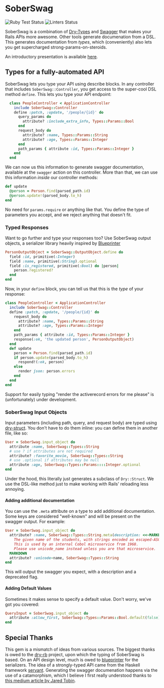 # SoberSwag

![Ruby Test Status](https://github.com/SonderMindOrg/sober_swag/workflows/Ruby/badge.svg?branch=master)
![Linters Status](https://github.com/SonderMindOrg/sober_swag/workflows/Linters/badge.svg?branch=master)

SoberSwag is a combination of [Dry-Types](https://dry-rb.org/gems/dry-types/1.2/) and [Swagger](https://swagger.io/) that makes your Rails APIs more awesome.
Other tools generate documenation from a DSL.
This generates documentation from *types*, which (conveniently) also lets you get supercharged strong-params-on-steroids.

An introductory presentation is available [here](https://www.icloud.com/keynote/0bxP3Dn8ETNO0lpsSQSVfEL6Q#SoberSwagPresentation).

## Types for a fully-automated API

SoberSwag lets you type your API using describe blocks.
In any controller that includes `SoberSwag::Controller`, you get access to the super-cool DSL method `define`.
This lets you type your API endpoint:

```ruby
  class PeopleController < ApplicationController
    include SoberSwag::Controller
    define :patch, :update, '/people/{id}' do
      query_params do
        attribute? :include_extra_info, Types::Params::Bool
      end
      request_body do
        attribute? :name, Types::Params::String
        attribute? :age, Types::Params::Integer
      end
      path_params { attribute :id, Types::Params::Integer }
    end
  end
```

We can now us this information to generate swagger documentation, available at the `swagger` action on this controller.
More than that, we can use this information *inside* our controller methods:

```ruby
def update
  @person = Person.find(parsed_path.id)
  @person.update!(parsed_body.to_h)
end
```

No need for `params.require` or anything like that.
You define the type of parameters you accept, and we reject anything that doesn't fit.

### Typed Responses

Want to go further and type your responses too?
Use SoberSwag output objects, a serializer library heavily inspired by [Blueprinter](https://github.com/procore/blueprinter)

```ruby
PersonOutputObject = SoberSwag::OutputObject.define do
  field :id, primitive(:Integer)
  field :name, primitive(:String).optional
  field :is_registered, primitive(:Bool) do |person|
    person.registered?
  end
end
```

Now, in your `define` block, you can tell us that this is the *type* of your response:

```ruby
class PeopleController < ApplicationController
  include SoberSwag::Controller
  define :patch, :update, '/people/{id}' do
    request_body do
      attribute? :name, Types::Params::String
      attribute? :age, Types::Params::Integer
    end
    path_params { attribute :id, Types::Params::Integer }
    response(:ok, 'the updated person', PersonOutputObject)
  end
  def update
    person = Person.find(parsed_path.id)
    if person.update(parsed_body.to_h)
      respond!(:ok, person)
    else
      render json: person.errors
    end
  end
end
```

Support for easily typing "render the activerecord errors for me please" is (unfortunately) under development.

### SoberSwag Input Objects

Input parameters (including path, query, and request body) are typed using [dry-struct](https://dry-rb.org/gems/dry-struct/1.0/).
You don't have to do them inline: you can define them in another file, like so:

```ruby
User = SoberSwag.input_object do
  attribute :name, SoberSwag::Types::String
  # use ? if attributes are not required
  attribute? :favorite_movie, SoberSwag::Types::String
  # use .optional if attributes may be null
  attribute :age, SoberSwag::Types::Params::::Integer.optional
end
```

Under the hood, this literally just generates a subclass of `Dry::Struct`.
We use the DSL-like method just to make working with Rails' reloading less annoying.

#### Adding additional documentation

You can use the `.meta` attribute on a type to add additional documentation.
Some keys are considered "well-known" and will be present on the swagger output.
For example:


```ruby
User = SoberSwag.input_object do
  attribute? :name, SoberSwag::Types::String.meta(description: <<~MARKDOWN, deprecated: true)
    The given name of the students, with strings encoded as escaped-ASCII.
    This is used by an internal Cobol microservice from 1968.
    Please use unicode_name instead unless you are that microservice.
  MARKDOWN
  attribute? :unicode-name, SoberSwag::Types::String
end
```

This will output the swagger you expect, with a description and a deprecated flag.

#### Adding Default Values

Sometimes it makes sense to specify a default value.
Don't worry, we've got you covered:

```ruby
QueryInput = SoberSwag.input_object do
  attribute :allow_first, SoberSwag::Types::Params::Bool.default(false) # smartly alters type-definition to establish that passing this is not required.
end
```

## Special Thanks

This gem is a mismatch of ideas from various sources.
The biggest thanks is owed to the [dry-rb](https://github.com/dry-rb) project, upon which the typing of SoberSwag is based.
On an API design level, much is owed to [blueprinter](https://github.com/procore/blueprinter) for the serializers.
The idea of a strongly-typed API came from the Haskell framework [servant](https://www.servant.dev/).
Generating the swagger documenation happens via the use of a catamorphism, which I believe I first really understood thanks to [this medium article by Jared Tobin](https://medium.com/@jaredtobin/practical-recursion-schemes-c10648ec1c29).
